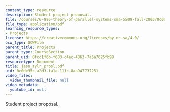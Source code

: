 ```yaml
---
content_type: resource
description: Student project proposal.
file: /courses/6-895-theory-of-parallel-systems-sma-5509-fall-2003/0c0de95ca2d3fa1a111c8aa947737251_jasn_tylr_prpsl.pdf
file_type: application/pdf
learning_resource_types:
- Projects
license: https://creativecommons.org/licenses/by-nc-sa/4.0/
ocw_type: OCWFile
parent_title: Projects
parent_type: CourseSection
parent_uid: 0fcc1f6b-f683-c4ec-4863-7a5a7625fb99
resourcetype: Document
title: jasn_tylr_prpsl.pdf
uid: 0c0de95c-a2d3-fa1a-111c-8aa947737251
video_files:
  video_thumbnail_file: null
video_metadata:
  youtube_id: null
---
```

Student project proposal.